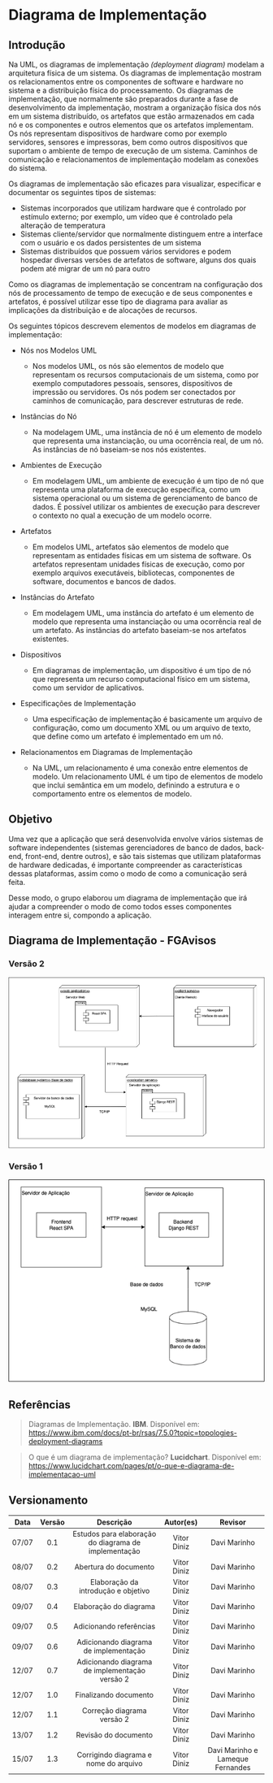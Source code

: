 # Diagrama de Implementação

## Introdução

Na UML, os diagramas de implementação _(deployment diagram)_ modelam a arquitetura física de um sistema. Os diagramas de implementação mostram os relacionamentos entre os componentes de software e hardware no sistema e a distribuição física do processamento.
Os diagramas de implementação, que normalmente são preparados durante a fase de desenvolvimento da implementação, mostram a organização física dos nós em um sistema distribuído, os artefatos que estão armazenados em cada nó e os componentes e outros elementos que os artefatos implementam. Os nós representam dispositivos de hardware como por exemplo servidores, sensores e impressoras, bem como outros dispositivos que suportam o ambiente de tempo de execução de um sistema. Caminhos de comunicação e relacionamentos de implementação modelam as conexões do sistema.

Os diagramas de implementação são eficazes para visualizar, especificar e documentar os seguintes tipos de sistemas:

- Sistemas incorporados que utilizam hardware que é controlado por estímulo externo; por exemplo, um vídeo que é controlado pela alteração de temperatura
- Sistemas cliente/servidor que normalmente distinguem entre a interface com o usuário e os dados persistentes de um sistema
- Sistemas distribuídos que possuem vários servidores e podem hospedar diversas versões de artefatos de software, alguns dos quais podem até migrar de um nó para outro

Como os diagramas de implementação se concentram na configuração dos nós de processamento de tempo de execução e de seus componentes e artefatos, é possível utilizar esse tipo de diagrama para avaliar as implicações da distribuição e de alocações de recursos.

Os seguintes tópicos descrevem elementos de modelos em diagramas de implementação:

- Nós nos Modelos UML

  - Nos modelos UML, os nós são elementos de modelo que representam os recursos computacionais de um sistema, como por exemplo computadores pessoais, sensores, dispositivos de impressão ou servidores. Os nós podem ser conectados por caminhos de comunicação, para descrever estruturas de rede.

- Instâncias do Nó

  - Na modelagem UML, uma instância de nó é um elemento de modelo que representa uma instanciação, ou uma ocorrência real, de um nó. As instâncias de nó baseiam-se nos nós existentes.

- Ambientes de Execução

  - Em modelagem UML, um ambiente de execução é um tipo de nó que representa uma plataforma de execução específica, como um sistema operacional ou um sistema de gerenciamento de banco de dados. É possível utilizar os ambientes de execução para descrever o contexto no qual a execução de um modelo ocorre.

- Artefatos

  - Em modelos UML, artefatos são elementos de modelo que representam as entidades físicas em um sistema de software. Os artefatos representam unidades físicas de execução, como por exemplo arquivos executáveis, bibliotecas, componentes de software, documentos e bancos de dados.

- Instâncias do Artefato

  - Em modelagem UML, uma instância do artefato é um elemento de modelo que representa uma instanciação ou uma ocorrência real de um artefato. As instâncias do artefato baseiam-se nos artefatos existentes.

- Dispositivos

  - Em diagramas de implementação, um dispositivo é um tipo de nó que representa um recurso computacional físico em um sistema, como um servidor de aplicativos.

- Especificações de Implementação

  - Uma especificação de implementação é basicamente um arquivo de configuração, como um documento XML ou um arquivo de texto, que define como um artefato é implementado em um nó.

- Relacionamentos em Diagramas de Implementação
  - Na UML, um relacionamento é uma conexão entre elementos de modelo. Um relacionamento UML é um tipo de elementos de modelo que inclui semântica em um modelo, definindo a estrutura e o comportamento entre os elementos de modelo.

## Objetivo

Uma vez que a aplicação que será desenvolvida envolve vários sistemas de software independentes (sistemas gerenciadores de banco de dados, back-end, front-end, dentre outros), e são tais sistemas que utilizam plataformas de hardware dedicadas, é importante compreender as características dessas plataformas, assim como o modo de como a comunicação será feita.

Desse modo, o grupo elaborou um diagrama de implementação que irá ajudar a compreender o modo de como todos esses componentes interagem entre si, compondo a aplicação.

## Diagrama de Implementação - FGAvisos

### Versão 2

![Diagrama Implementação v2](../assets/img/diagramaimplementacaov2.png)

### Versão 1

![Diagrama Implementação](../assets/img/diagramaimplementacao.png)

## Referências

> Diagramas de Implementação. **IBM**. Disponível em: https://www.ibm.com/docs/pt-br/rsas/7.5.0?topic=topologies-deployment-diagrams

> O que é um diagrama de implementação? **Lucidchart**. Disponível em: https://www.lucidchart.com/pages/pt/o-que-e-diagrama-de-implementacao-uml

## Versionamento

| Data  | Versão |                      Descrição                       |  Autor(es)  |   Revisor                        |
| :---: | :----: | :--------------------------------------------------: | :---------: | :------------------------------: |
| 07/07 |  0.1   | Estudos para elaboração do diagrama de implementação | Vitor Diniz | Davi Marinho                     |
| 08/07 |  0.2   |                Abertura do documento                 | Vitor Diniz | Davi Marinho                     |
| 08/07 |  0.3   |         Elaboração da introdução e objetivo          | Vitor Diniz | Davi Marinho                     |
| 09/07 |  0.4   |                Elaboração do diagrama                | Vitor Diniz | Davi Marinho                     |
| 09/07 |  0.5   |               Adicionando referências                | Vitor Diniz | Davi Marinho                     |
| 09/07 |  0.6   |        Adicionando diagrama de implementação         | Vitor Diniz | Davi Marinho                     |
| 12/07 |  0.7   |    Adicionando diagrama de implementação versão 2    | Vitor Diniz | Davi Marinho                     |
| 12/07 |  1.0   |                Finalizando documento                 | Vitor Diniz | Davi Marinho                     |
| 12/07 |  1.1   |              Correção diagrama versão 2              | Vitor Diniz | Davi Marinho                     |
| 13/07 |  1.2   |                 Revisão do documento                 | Vitor Diniz | Davi Marinho                     |
| 15/07 |  1.3   |        Corrigindo diagrama e nome do arquivo         | Vitor Diniz | Davi Marinho e Lameque Fernandes |
